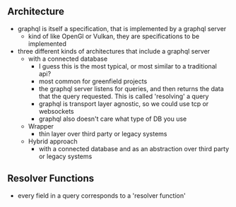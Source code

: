 ## Architecture
- graphql is itself a specification, that is implemented by a graphql server
    - kind of like OpenGl or Vulkan, they are specifications to be implemented
- three different kinds of architectures that include a graphql server
    - with a connected database
        - I guess this is the most typical, or most similar to a traditional api?
        - most common for greenfield projects
        - the graphql server listens for queries, and then returns the data that the query requested. This is called 'resolving' a query
        - graphql is transport layer agnostic, so we could use tcp or websockets
        - graphql also doesn't care what type of DB you use
    - Wrapper
        - thin layer over third party or legacy systems
    - Hybrid approach
        - with a connected database and as an abstraction over third party or legacy systems

## Resolver Functions
- every field in a query corresponds to a 'resolver function'
